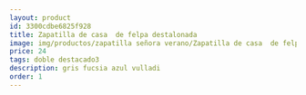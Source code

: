 ```yaml
---
layout: product
id: 3300cdbe6825f928
title: Zapatilla de casa  de felpa destalonada
image: img/productos/zapatilla señora verano/Zapatilla de casa  de felpa destalonada=24=doble destacado3=gris fucsia azul vulladi.webp
price: 24
tags: doble destacado3
description: gris fucsia azul vulladi
order: 1
---
```

